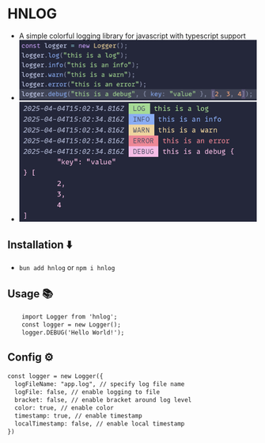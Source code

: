 # **HNLOG**
- A simple colorful logging library for javascript with typescript support <br />
- ![Code](./previews/2.png) <br />
- ![Preview](./previews/1.png) <br />

## **Installation** ⬇️
- `bun add hnlog` or `npm i hnlog`

## **Usage** 📚
```
    import Logger from 'hnlog';
    const logger = new Logger();
    logger.DEBUG('Hello World!');
```

## **Config** ⚙️
```
const logger = new Logger({
  logFileName: "app.log", // specify log file name
  logFile: false, // enable logging to file
  bracket: false, // enable bracket around log level
  color: true, // enable color
  timestamp: true, // enable timestamp
  localTimestamp: false, // enable local timestamp
})
```
